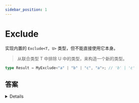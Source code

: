 ```yaml
---
sidebar_position: 1
---
```


# Exclude

实现内置的 `Exclude<T, U>` 类型，但不能直接使用它本身。

> 从联合类型 T 中排除 U 中的类型，来构造一个新的类型。

```ts
type Result = MyExclude<"a" | "b" | "c", "a">; // 'b' | 'c'
```

## 答案

<details>
```ts
type MyExclude<T, U> = T extends U ? never : T
```
</details>
